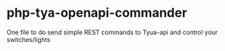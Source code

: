 # php-tya-openapi-commander
One file to do send simple REST commands to Tyua-api and control your switches/lights
